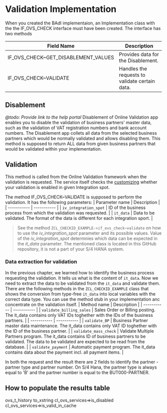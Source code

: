 # Validation Implementation
When you created the BAdI implementaion, an Implementation class with the the IF_OVS_CHECK interface must have been created. The interface has two methods


| Field Name | Description |
| ----------- | ----------- |
| IF_OVS_CHECK~GET_DISABLEMENT_VALUES | Provides data for the Disablement. |
| IF_OVS_CHECK~VALIDATE | Handles the requests to validate certain data.  |

## Disablement
*@todo: Provide link to the help portal*
Disablement of Online Validation app enables you to disable the validation of business partners' master data, such as the validation of VAT registration numbers and bank account numbers.
The Disablement app collets all data from the selected business partners which would be normally validated and allows disabling them. This method is supposed to return ALL data from given business partners that would be validated within your implementation. 

## Validation
This method is called from the Online Validation framework when the validation is requested. The service itself checks the [customizing](Customizing.md) whether your validation is enabled in given Integration spot. 

The method IF_OVS_CHECK~VALIDATE is supposed to perform the validation. It has the following parameters: 
| Parameter name | Description |
| ----------- | ----------- |
| `iv_integration_spot` | ID of the business process from which the validation was requested. |
| `it_data` | Data to be validated. The format of the data is different for each integration sport. |

> See the method `ZCL_CHECKID_EXAMPLE->if_ovs_check~validate` on how to use the *iv_integration_spot* parameter and its possible values. Value of the *iv_integration_spot* determnies which data can be expected in the *it_data* parameter. The mentioned class is located in this GitHub repository, it is not a part of your S/4 HANA system. 

### Data extraction for validation
In the previous chapter, we learned how to identify the business process requesting the validation. It tells us  what is the content of `it_data`. Now we need to extract the data to be validated from the `it_data` and validate them. 
There are the following methods in the `ZCL_CHECKID_EXAMPLE` class that shows the conversion from type-free `it_data` into local variables with the correct data type. You can use the method stub in your implementation anc concentrate on the validation itself. 
| Method name | Description |
| ----------- | ----------- |
| `validate_billing_sales` | Sales Order or Billing posting. The it_data contains only VAT IDs toghether with the IDs of the business partners. |
| ----------- | ----------- |
| `validate_BP` | Business Partner master data maintenance. The it_data contains only VAT ID toghether with the ID of the business partner.  |
| `validate_mass_check` | Validate Multiple Partners program. The it_data contains ID of business partners to be validated. The data to be validated are expected to be read from the database. |
| `validate_payment` | Automatic payment program. The it_data contains data about the payment incl. all payment items. |

In both the request and the result there are 2 fields to identify the partner - partner type and partner number. On S/4 Hana, the partner type is always equal to 'B'  and the partner number is equal to the BUT000-PARTNER. 


## How to populate the results table
ovs_t_history
to_xstring
 cl_ovs_services=>is_disabled
 cl_ovs_services=>is_valid_in_cache